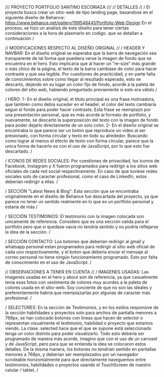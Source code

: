 /// PROYECTO PORTFOLIO SANTINO ESCORIAZA ///
// DETALLES //
/ El proyecto busca crear un sitio-web de tipo landing page, basandose en el siguiente diseño de Behance: https://www.behance.net/gallery/199548441/Portfolio-Web-Design
En el proceso, se hizo un analisis de este diseño para tener ciertas consideraciones a la hora de plasmarlo en codigo. que se detallan a continuación /


// MODIFICACIONES RESPECTO AL DISEÑO ORIGINAL //
/ HEADER Y NAVBAR: En el diseño original se esperaba que la barra de navegación sea transparente de tal forma que puediera verse la imagen de fondo que se encuentra en el hero. Esto implicaria que al hacer un "re-size" más grande o más chico de la página, el texto de la barra cambiase de color para hacer contraste y que sea legible. Por cuestiones de practicidad, y en parte falta de conocimientos sobre como llegar al resultado esperado, esto se descartó, dejando en su lugar un color fijo de fondo, acorde a la paleta de colores del sitio web, habiendo preguntado previamente si esto era válido /

/ HERO: 
1- En el diseño original, el título principal es una frase motivadora, que también como debía suceder en el header, el color del texto cambiaría segun el fondo para poder hacer contraste. Esta frase se reemplazó por una presentación personal, que es más acorde al formato de portfolio, y nuevamente, se descartó la superposición del texto con la imagen de fondo para poder dejarlo directamente de un solo color.
2- En el diseño original se encontraba lo que parece ser un boton que reproduce un video al ser presionado, con forma circular y texto en todo su alrededor. Buscando como lograr al menos el efecto de texto con forma circular, parece que la unica forma de hacerlo es con el uso de JavaScript, por lo que esto fue descartado. /

/ ICONOS DE REDES SOCIALES: Por cuestiones de privacidad, los iconos de Facebook, Instagram y X fueron programados para redirigir a los sitios web oficiales de cada red social respectivamente. En caso de que tuviese redes sociales solo de caracter profesional, como el caso de LinkedIn, estos deberian redirigir a ellas. /

/ SECCIÓN "Latest News & Blog": Esta sección que se encontraba originalmente en el diseño de Behance fue descartada del proyecto, ya que parece no tener un sentido realmente en lo que es un portfolio personal y estaría de más /

/ SECCIÓN TESTIMONIOS: El testimonio con la imagen colocada son unicamente de referencia. Considero que es una sección valida para el portfolio pero que si quedase vacia no tendría sentido y no podría reflejarse la idea de la sección. /

/ SECCIÓN CONTACTO: Los botones que deberían redirigir al gmail y whatsapp personal estan programados para redirigir al sitio web oficial de cada uno respectivamente, y el boton que deberia enviar el mensaje al correo personal no tiene ningún funcionamiento programado. Esto por falta de conocimiento en el uso de JavaScript. /

// OBSERVACIONES A TENER EN CUENTA //
/ IMAGENES USADAS: Las imagenes usadas en el hero y about son de referencia, ya que casualmente tenía esas fotos con vestimenta de colores muy acordes a la paleta de colores usada en el sitio-web. Soy conciente de que no son las ideales y preferentemente habría que reemplazarlas por algunas de caracter más profesional. /

/ SELECTORES: En la sección de Testimonios, y en los estilos responsive de la sección habilidades y proyectos solo para anchos de pantalla menores a 768px, se han colocado botones con lineas que hacen de selector o representan visualmente el testimonio, habilidad o proyecto que estamos viendo. La clase .selected hace que el que se supone está seleccionado tenga un color distinto para poder visualizarlo. Todo esto debería ser programado de manera más acorde, imagino que con el uso de un carrusel y de JavaScript, pero para que se entienda la idea se colocaron estos detalles. De la misma manera, los botones no tendrian sentido en pantallas menores a 768px, y deberian ser reemplazados por un navegador scroleable horizontalmente para que directamente naveguemos entre testimonios, habilidades o proyectos usando el TouchScreen de nuestro celular / tablet. /
